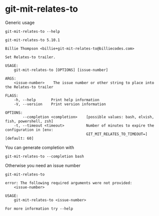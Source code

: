 # git-mit-relates-to

Generic usage

``` shell,script(expected_exit_code=0)
git-mit-relates-to --help
```

``` shell,verify(stream=stdout)
git-mit-relates-to 5.10.1

Billie Thompson <billie+git-mit-relates-to@billiecodes.com>

Set Relates-to trailer.

USAGE:
    git-mit-relates-to [OPTIONS] [issue-number]

ARGS:
    <issue-number>    The issue number or other string to place into the Relates-to trailer

FLAGS:
    -h, --help       Print help information
    -V, --version    Print version information

OPTIONS:
        --completion <completion>    [possible values: bash, elvish, fish, powershell, zsh]
    -t, --timeout <timeout>          Number of minutes to expire the configuration in [env:
                                     GIT_MIT_RELATES_TO_TIMEOUT=] [default: 60]
```

You can generate completion with

``` shell,script(expected_exit_code=0)
git-mit-relates-to --completion bash
```

Otherwise you need an issue number

``` shell,script(expected_exit_code=2)
git-mit-relates-to
```

``` shell,verify(stream=stderr)
error: The following required arguments were not provided:
    <issue-number>

USAGE:
    git-mit-relates-to <issue-number>

For more information try --help
```
